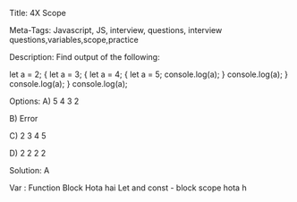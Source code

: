 Title: 
4X Scope 

Meta-Tags:
 Javascript, JS, interview, questions, interview questions,variables,scope,practice

Description:
Find output of the following:


let a = 2;
{
  let a = 3;
  {
    let a = 4;
    {
      let a = 5;
      console.log(a);
    }
    console.log(a);
  }
  console.log(a);
}
console.log(a);


Options:
A)  5
    4
    3
    2

B)  Error

C)  2
    3
    4
    5

D)  2
    2
    2
    2

Solution:
A 

Var : Function Block Hota hai 
Let and const - block scope hota h
